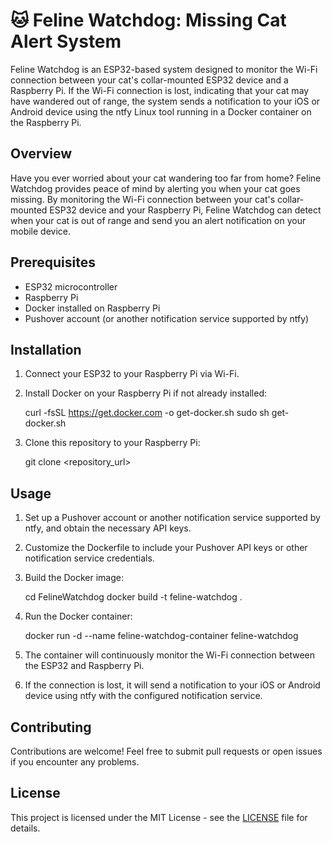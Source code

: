 # 🐱 Feline Watchdog: Missing Cat Alert System

Feline Watchdog is an ESP32-based system designed to monitor the Wi-Fi connection between your cat's collar-mounted ESP32 device and a Raspberry Pi. If the Wi-Fi connection is lost, indicating that your cat may have wandered out of range, the system sends a notification to your iOS or Android device using the ntfy Linux tool running in a Docker container on the Raspberry Pi.

## Overview

Have you ever worried about your cat wandering too far from home? Feline Watchdog provides peace of mind by alerting you when your cat goes missing. By monitoring the Wi-Fi connection between your cat's collar-mounted ESP32 device and your Raspberry Pi, Feline Watchdog can detect when your cat is out of range and send you an alert notification on your mobile device.

## Prerequisites

- ESP32 microcontroller
- Raspberry Pi
- Docker installed on Raspberry Pi
- Pushover account (or another notification service supported by ntfy)

## Installation

1. Connect your ESP32 to your Raspberry Pi via Wi-Fi.
2. Install Docker on your Raspberry Pi if not already installed:

   
   curl -fsSL https://get.docker.com -o get-docker.sh
   sudo sh get-docker.sh
   

3. Clone this repository to your Raspberry Pi:

   
   git clone <repository_url>
   

## Usage

1. Set up a Pushover account or another notification service supported by ntfy, and obtain the necessary API keys.
2. Customize the Dockerfile to include your Pushover API keys or other notification service credentials.
3. Build the Docker image:

   
   cd FelineWatchdog
   docker build -t feline-watchdog .
   

4. Run the Docker container:

   
   docker run -d --name feline-watchdog-container feline-watchdog
   

5. The container will continuously monitor the Wi-Fi connection between the ESP32 and Raspberry Pi.
6. If the connection is lost, it will send a notification to your iOS or Android device using ntfy with the configured notification service.

## Contributing

Contributions are welcome! Feel free to submit pull requests or open issues if you encounter any problems.

## License

This project is licensed under the MIT License - see the [LICENSE](LICENSE) file for details.
